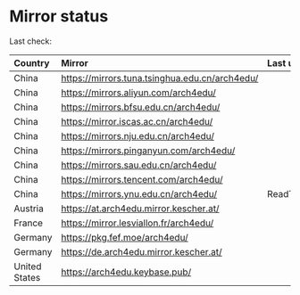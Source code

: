 <script src="./time.js"></script>
# Mirror status
Last check: <script type="text/javascript">localize(1667201044.5047956);</script>

|Country|Mirror|Last update|
|:------|:-----|:----------|
|China|https://mirrors.tuna.tsinghua.edu.cn/arch4edu/|<script type="text/javascript">localize(1667198763);</script>|
|China|https://mirrors.aliyun.com/arch4edu/|<script type="text/javascript">localize(1667112095);</script>|
|China|https://mirrors.bfsu.edu.cn/arch4edu/|<script type="text/javascript">localize(1667155255);</script>|
|China|https://mirror.iscas.ac.cn/arch4edu/|<script type="text/javascript">localize(1667155255);</script>|
|China|https://mirrors.nju.edu.cn/arch4edu/|<script type="text/javascript">localize(1667112095);</script>|
|China|https://mirrors.pinganyun.com/arch4edu/|<script type="text/javascript">localize(1667155255);</script>|
|China|https://mirrors.sau.edu.cn/arch4edu/|<script type="text/javascript">localize(1650446957);</script>|
|China|https://mirrors.tencent.com/arch4edu/|<script type="text/javascript">localize(1667155255);</script>|
|China|https://mirrors.ynu.edu.cn/arch4edu/|ReadTimeout|
|Austria|https://at.arch4edu.mirror.kescher.at/|<script type="text/javascript">localize(1667155255);</script>|
|France|https://mirror.lesviallon.fr/arch4edu/|<script type="text/javascript">localize(1667155255);</script>|
|Germany|https://pkg.fef.moe/arch4edu/|<script type="text/javascript">localize(1667155255);</script>|
|Germany|https://de.arch4edu.mirror.kescher.at/|<script type="text/javascript">localize(1667155255);</script>|
|United States|https://arch4edu.keybase.pub/|<script type="text/javascript">localize(1667155255);</script>|

<script src="./tablefilter/tablefilter.js"></script>
<script src="./table.js"></script>